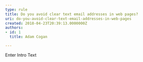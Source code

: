 ```yaml
---
type: rule
title: Do you avoid clear text email addresses in web pages?
uri: do-you-avoid-clear-text-email-addresses-in-web-pages
created: 2018-04-23T20:39:13.0000000Z
authors:
- id: 1
  title: Adam Cogan

---
```




<span class='intro'> Enter Intro Text </span>




